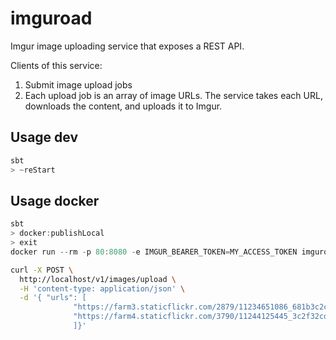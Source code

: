# imguroad

Imgur image uploading service that exposes a REST API.

Clients of this service:

1. Submit image upload jobs
2. Each upload job is an array of image URLs. The service takes each URL,
downloads the content, and uploads it to Imgur.

## Usage dev

```scala
sbt
> ~reStart
```

## Usage docker

```scala
sbt
> docker:publishLocal
> exit
docker run --rm -p 80:8080 -e IMGUR_BEARER_TOKEN=MY_ACCESS_TOKEN imguroad:0.0.1-SNAPSHOT
```

```bash
curl -X POST \
  http://localhost/v1/images/upload \
  -H 'content-type: application/json' \
  -d '{ "urls": [
              "https://farm3.staticflickr.com/2879/11234651086_681b3c2c00_b_d.jpg",
              "https://farm4.staticflickr.com/3790/11244125445_3c2f32cd83_k_d.jpg"
              ]}'
```
